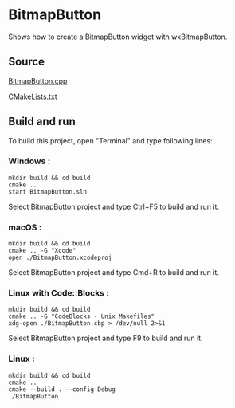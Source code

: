 # BitmapButton

Shows how to create a BitmapButton widget with wxBitmapButton.

## Source

[BitmapButton.cpp](BitmapButton.cpp)

[CMakeLists.txt](CMakeLists.txt)

## Build and run

To build this project, open "Terminal" and type following lines:

### Windows :

``` shell
mkdir build && cd build
cmake .. 
start BitmapButton.sln
```

Select BitmapButton project and type Ctrl+F5 to build and run it.

### macOS :

``` shell
mkdir build && cd build
cmake .. -G "Xcode"
open ./BitmapButton.xcodeproj
```

Select BitmapButton project and type Cmd+R to build and run it.

### Linux with Code::Blocks :

``` shell
mkdir build && cd build
cmake .. -G "CodeBlocks - Unix Makefiles"
xdg-open ./BitmapButton.cbp > /dev/null 2>&1
```

Select BitmapButton project and type F9 to build and run it.

### Linux :

``` shell
mkdir build && cd build
cmake .. 
cmake --build . --config Debug
./BitmapButton
```
